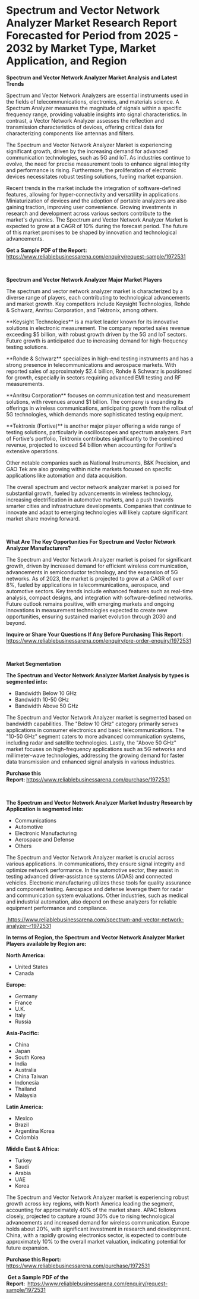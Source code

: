 <p><h1>Spectrum and Vector Network Analyzer Market Research Report Forecasted for Period from 2025 -  2032 by Market Type, Market Application, and Region</h1></p><p><strong>Spectrum and Vector Network Analyzer Market Analysis and Latest Trends</strong></p>
<p><p>Spectrum and Vector Network Analyzers are essential instruments used in the fields of telecommunications, electronics, and materials science. A Spectrum Analyzer measures the magnitude of signals within a specific frequency range, providing valuable insights into signal characteristics. In contrast, a Vector Network Analyzer assesses the reflection and transmission characteristics of devices, offering critical data for characterizing components like antennas and filters.</p><p>The Spectrum and Vector Network Analyzer Market is experiencing significant growth, driven by the increasing demand for advanced communication technologies, such as 5G and IoT. As industries continue to evolve, the need for precise measurement tools to enhance signal integrity and performance is rising. Furthermore, the proliferation of electronic devices necessitates robust testing solutions, fueling market expansion.</p><p>Recent trends in the market include the integration of software-defined features, allowing for hyper-connectivity and versatility in applications. Miniaturization of devices and the adoption of portable analyzers are also gaining traction, improving user convenience. Growing investments in research and development across various sectors contribute to the market's dynamics. The Spectrum and Vector Network Analyzer Market is expected to grow at a CAGR of 10% during the forecast period. The future of this market promises to be shaped by innovation and technological advancements.</p></p>
<p><strong>Get a Sample PDF of the Report:&nbsp;</strong> <a href="https://www.reliablebusinessarena.com/enquiry/request-sample/1972531?utm_campaign=3501&utm_medium=2&utm_source=Github&utm_content=ia&utm_term=12042025&utm_id=spectrum-and-vector-network-analyzer">https://www.reliablebusinessarena.com/enquiry/request-sample/1972531</a></p>
<p>&nbsp;</p>
<p><strong>Spectrum and Vector Network Analyzer Major Market Players</strong></p>
<p><p>The spectrum and vector network analyzer market is characterized by a diverse range of players, each contributing to technological advancements and market growth. Key competitors include Keysight Technologies, Rohde & Schwarz, Anritsu Corporation, and Tektronix, among others.</p><p>**Keysight Technologies** is a market leader known for its innovative solutions in electronic measurement. The company reported sales revenue exceeding $5 billion, with robust growth driven by the 5G and IoT sectors. Future growth is anticipated due to increasing demand for high-frequency testing solutions.</p><p>**Rohde & Schwarz** specializes in high-end testing instruments and has a strong presence in telecommunications and aerospace markets. With reported sales of approximately $2.4 billion, Rohde & Schwarz is positioned for growth, especially in sectors requiring advanced EMI testing and RF measurements.</p><p>**Anritsu Corporation** focuses on communication test and measurement solutions, with revenues around $1 billion. The company is expanding its offerings in wireless communications, anticipating growth from the rollout of 5G technologies, which demands more sophisticated testing equipment.</p><p>**Tektronix (Fortive)** is another major player offering a wide range of testing solutions, particularly in oscilloscopes and spectrum analyzers. Part of Fortive's portfolio, Tektronix contributes significantly to the combined revenue, projected to exceed $4 billion when accounting for Fortive's extensive operations. </p><p>Other notable companies such as National Instruments, B&K Precision, and GAO Tek are also growing within niche markets focused on specific applications like automation and data acquisition.</p><p>The overall spectrum and vector network analyzer market is poised for substantial growth, fueled by advancements in wireless technology, increasing electrification in automotive markets, and a push towards smarter cities and infrastructure developments. Companies that continue to innovate and adapt to emerging technologies will likely capture significant market share moving forward.</p></p>
<p>&nbsp;</p>
<p><strong>What Are The Key Opportunities For Spectrum and Vector Network Analyzer Manufacturers?</strong></p>
<p><p>The Spectrum and Vector Network Analyzer market is poised for significant growth, driven by increased demand for efficient wireless communication, advancements in semiconductor technology, and the expansion of 5G networks. As of 2023, the market is projected to grow at a CAGR of over 8%, fueled by applications in telecommunications, aerospace, and automotive sectors. Key trends include enhanced features such as real-time analysis, compact designs, and integration with software-defined networks. Future outlook remains positive, with emerging markets and ongoing innovations in measurement technologies expected to create new opportunities, ensuring sustained market evolution through 2030 and beyond.</p></p>
<p><strong>Inquire or Share Your Questions If Any Before Purchasing This Report:</strong> <a href="https://www.reliablebusinessarena.com/enquiry/pre-order-enquiry/1972531?utm_campaign=3501&utm_medium=2&utm_source=Github&utm_content=ia&utm_term=12042025&utm_id=spectrum-and-vector-network-analyzer">https://www.reliablebusinessarena.com/enquiry/pre-order-enquiry/1972531</a></p>
<p>&nbsp;</p>
<p><strong>Market Segmentation</strong></p>
<p><strong>The Spectrum and Vector Network Analyzer Market Analysis by types is segmented into:</strong></p>
<p><ul><li>Bandwidth Below 10 GHz</li><li>Bandwidth 10-50 GHz</li><li>Bandwidth Above 50 GHz</li></ul></p>
<p><p>The Spectrum and Vector Network Analyzer market is segmented based on bandwidth capabilities. The "Below 10 GHz" category primarily serves applications in consumer electronics and basic telecommunications. The "10-50 GHz" segment caters to more advanced communication systems, including radar and satellite technologies. Lastly, the "Above 50 GHz" market focuses on high-frequency applications such as 5G networks and millimeter-wave technologies, addressing the growing demand for faster data transmission and enhanced signal analysis in various industries.</p></p>
<p><strong>Purchase this Report:&nbsp;</strong><a href="https://www.reliablebusinessarena.com/purchase/1972531?utm_campaign=3501&utm_medium=2&utm_source=Github&utm_content=ia&utm_term=12042025&utm_id=spectrum-and-vector-network-analyzer">https://www.reliablebusinessarena.com/purchase/1972531</a></p>
<p>&nbsp;</p>
<p><strong>The Spectrum and Vector Network Analyzer Market Industry Research by Application is segmented into:</strong></p>
<p><ul><li>Communications</li><li>Automotive</li><li>Electronic Manufacturing</li><li>Aerospace and Defense</li><li>Others</li></ul></p>
<p><p>The Spectrum and Vector Network Analyzer market is crucial across various applications. In communications, they ensure signal integrity and optimize network performance. In the automotive sector, they assist in testing advanced driver-assistance systems (ADAS) and connected vehicles. Electronic manufacturing utilizes these tools for quality assurance and component testing. Aerospace and defense leverage them for radar and communication system evaluations. Other industries, such as medical and industrial automation, also depend on these analyzers for reliable equipment performance and compliance.</p></p>
<p><a href="https://www.reliablebusinessarena.com/spectrum-and-vector-network-analyzer-r1972531?utm_campaign=3501&utm_medium=2&utm_source=Github&utm_content=ia&utm_term=12042025&utm_id=spectrum-and-vector-network-analyzer">&nbsp;https://www.reliablebusinessarena.com/spectrum-and-vector-network-analyzer-r1972531</a></p>
<p><strong>In terms of Region, the Spectrum and Vector Network Analyzer Market Players available by Region are:</strong></p>
<p>
    <p> <strong> North America: </strong>
        <ul>
            <li>United States</li>
            <li>Canada</li>
        </ul>
        </p> 
    <p> <strong> Europe: </strong>
        <ul>
            <li>Germany</li>
            <li>France</li>
            <li>U.K.</li>
            <li>Italy</li>
            <li>Russia</li>
        </ul>
        </p> 
    <p> <strong> Asia-Pacific: </strong>
        <ul>
            <li>China</li>
            <li>Japan</li>
            <li>South Korea</li>
            <li>India</li>
            <li>Australia</li>
            <li>China Taiwan</li>
            <li>Indonesia</li>
            <li>Thailand</li>
            <li>Malaysia</li>
        </ul>
        </p> 
    <p> <strong> Latin America: </strong>
        <ul>
            <li>Mexico</li>
            <li>Brazil</li>
            <li>Argentina Korea</li>
            <li>Colombia</li>
        </ul>
        </p> 
    <p> <strong> Middle East & Africa: </strong>
        <ul>
            <li>Turkey</li>
            <li>Saudi</li>
            <li>Arabia</li>
            <li>UAE</li>
            <li>Korea</li>
        </ul>
    </p>
    </p>
<p><p>The Spectrum and Vector Network Analyzer market is experiencing robust growth across key regions, with North America leading the segment, accounting for approximately 40% of the market share. APAC follows closely, projected to capture around 30% due to rising technological advancements and increased demand for wireless communication. Europe holds about 20%, with significant investment in research and development. China, with a rapidly growing electronics sector, is expected to contribute approximately 10% to the overall market valuation, indicating potential for future expansion.</p></p>
<p><strong>Purchase this Report: </strong><a href="https://www.reliablebusinessarena.com/purchase/1972531?utm_campaign=3501&utm_medium=2&utm_source=Github&utm_content=ia&utm_term=12042025&utm_id=spectrum-and-vector-network-analyzer">https://www.reliablebusinessarena.com/purchase/1972531</a></p>
<p>&nbsp;<strong>Get a Sample PDF of the Report:&nbsp;&nbsp;</strong><a href="https://www.reliablebusinessarena.com/enquiry/request-sample/1972531?utm_campaign=3501&utm_medium=2&utm_source=Github&utm_content=ia&utm_term=12042025&utm_id=spectrum-and-vector-network-analyzer">https://www.reliablebusinessarena.com/enquiry/request-sample/1972531</a></p>
<p><strong></strong></p>
<p><p></p><p></p><p></p></p>